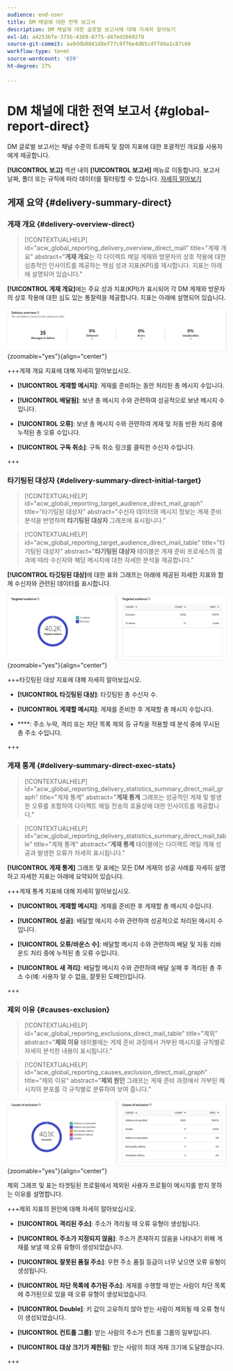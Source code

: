 ```yaml
---
audience: end-user
title: DM 채널에 대한 전역 보고서
description: DM 채널에 대한 글로벌 보고서에 대해 자세히 알아보기
exl-id: a42536fe-375b-4169-8775-d47ed26692f8
source-git-commit: aa9ddb8841d8ef77c9f76e4d05cdffd4a1c87c66
workflow-type: tm+mt
source-wordcount: '659'
ht-degree: 27%

---
```


# DM 채널에 대한 전역 보고서 {#global-report-direct}

DM 글로벌 보고서는 채널 수준의 트래픽 및 참여 지표에 대한 포괄적인 개요를 사용자에게 제공합니다.

**[!UICONTROL 보고]** 섹션 내의 **[!UICONTROL 보고서]** 메뉴로 이동합니다. 보고서 날짜, 폴더 또는 규칙에 따라 데이터를 필터링할 수 있습니다. [자세히 알아보기](global-reports.md)

## 게재 요약 {#delivery-summary-direct}

### 게재 개요 {#delivery-overview-direct}

>[!CONTEXTUALHELP]
>id="acw_global_reporting_delivery_overview_direct_mail"
>title="게재 개요"
>abstract="**게재 개요**&#x200B;는 각 다이렉트 메일 게재와 방문자의 상호 작용에 대한 심층적인 인사이트를 제공하는 핵심 성과 지표(KPI)를 제시합니다. 지표는 아래에 설명되어 있습니다."

**[!UICONTROL 게재 개요]**&#x200B;에는 주요 성과 지표(KPI)가 표시되어 각 DM 게재와 방문자의 상호 작용에 대한 심도 있는 통찰력을 제공합니다. 지표는 아래에 설명되어 있습니다.

![이 이미지는 DM 게재에 대한 게재 개요 지표를 보여 줍니다.](assets/global_report_direct_mail_delivery_overview.png){zoomable="yes"}{align="center"}

+++게재 개요 지표에 대해 자세히 알아보십시오.

* **[!UICONTROL 게재할 메시지]**: 게재를 준비하는 동안 처리된 총 메시지 수입니다.

* **[!UICONTROL 배달됨]**: 보낸 총 메시지 수와 관련하여 성공적으로 보낸 메시지 수입니다.

* **[!UICONTROL 오류]**: 보낸 총 메시지 수와 관련하여 게재 및 자동 반환 처리 중에 누적된 총 오류 수입니다.

* **[!UICONTROL 구독 취소]**: 구독 취소 링크를 클릭한 수신자 수입니다.

+++

### 타기팅된 대상자 {#delivery-summary-direct-initial-target}

>[!CONTEXTUALHELP]
>id="acw_global_reporting_target_audience_direct_mail_graph"
>title="타기팅된 대상자"
>abstract="수신자 데이터와 메시지 정보는 게재 준비 분석을 반영하여 **타기팅된 대상자** 그래프에 표시됩니다."

>[!CONTEXTUALHELP]
>id="acw_global_reporting_target_audience_direct_mail_table"
>title="타기팅된 대상자"
>abstract="**타기팅된 대상자** 테이블은 게재 준비 프로세스의 결과에 따라 수신자와 해당 메시지에 대한 자세한 분석을 제공합니다."

**[!UICONTROL 타깃팅된 대상]**&#x200B;에 대한 표와 그래프는 아래에 제공된 자세한 지표와 함께 수신자와 관련된 데이터를 표시합니다.

![이 이미지는 DM 게재의 대상 지표를 보여 줍니다.](assets/global_report_direct_mail_targeted_audience.png){zoomable="yes"}{align="center"}

+++타깃팅된 대상 지표에 대해 자세히 알아보십시오.

* **[!UICONTROL 타깃팅된 대상]**: 타깃팅된 총 수신자 수.

* **[!UICONTROL 게재할 메시지]**: 게재를 준비한 후 게재할 총 메시지 수입니다.

* ****: 주소 누락, 격리 또는 차단 목록 제외 등 규칙을 적용할 때 분석 중에 무시된 총 주소 수입니다.

+++

### 게재 통계 {#delivery-summary-direct-exec-stats}

>[!CONTEXTUALHELP]
>id="acw_global_reporting_delivery_statistics_summary_direct_mail_graph"
>title="게재 통계"
>abstract="**게재 통계** 그래프는 성공적인 게재 및 발생한 오류를 포함하여 다이렉트 메일 전송의 효율성에 대한 인사이트를 제공합니다."

>[!CONTEXTUALHELP]
>id="acw_global_reporting_delivery_statistics_summary_direct_mail_table"
>title="게재 통계"
>abstract="**게재 통계** 테이블에는 다이렉트 메일 게재 성공과 발생한 오류가 자세히 표시됩니다."

**[!UICONTROL 게재 통계]** 그래프 및 표에는 모든 DM 게재의 성공 사례를 자세히 설명하고 자세한 지표는 아래에 요약되어 있습니다.

+++게재 통계 지표에 대해 자세히 알아보십시오.

* **[!UICONTROL 게재할 메시지]**: 게재를 준비한 후 게재할 총 메시지 수입니다.

* **[!UICONTROL 성공]**: 배달할 메시지 수와 관련하여 성공적으로 처리된 메시지 수입니다.

* **[!UICONTROL 오류/바운스 수]**: 배달할 메시지 수와 관련하여 배달 및 자동 리바운드 처리 중에 누적된 총 오류 수입니다.

* **[!UICONTROL 새 격리]**: 배달할 메시지 수와 관련하여 배달 실패 후 격리된 총 주소 수(예: 사용자 알 수 없음, 잘못된 도메인)입니다.

+++

### 제외 이유 {#causes-exclusion}

>[!CONTEXTUALHELP]
>id="acw_global_reporting_exclusions_direct_mail_table"
>title="제외"
>abstract="**제외 이유** 테이블에는 게재 준비 과정에서 거부된 메시지를 규칙별로 자세히 분석한 내용이 표시됩니다."

>[!CONTEXTUALHELP]
>id="acw_global_reporting_causes_exclusion_direct_mail_graph"
>title="제외 이유"
>abstract="**제외 원인** 그래프는 게재 준비 과정에서 거부된 메시지의 분포를 각 규칙별로 분류하여 보여 줍니다."

![이 이미지는 DM 게재에 대한 제외 지표의 원인을 보여 줍니다.](assets/global_report_direct_mail_exclusions.png){zoomable="yes"}{align="center"}

제외 그래프 및 표는 타겟팅된 프로필에서 제외된 사용자 프로필이 메시지를 받지 못하는 이유를 설명합니다.

+++제외 지표의 원인에 대해 자세히 알아보십시오.

* **[!UICONTROL 격리된 주소]**: 주소가 격리될 때 오류 유형이 생성됩니다.

* **[!UICONTROL 주소가 지정되지 않음]**: 주소가 존재하지 않음을 나타내기 위해 게재를 보낼 때 오류 유형이 생성되었습니다.

* **[!UICONTROL 잘못된 품질 주소]**: 우편 주소 품질 등급이 너무 낮으면 오류 유형이 생성됩니다.

* **[!UICONTROL 차단 목록에 추가된 주소]**: 게재를 수행할 때 받는 사람이 차단 목록에 추가된으로 있을 때 오류 유형이 생성되었습니다.

* **[!UICONTROL Double]**: 키 값이 고유하지 않아 받는 사람이 제외될 때 오류 형식이 생성되었습니다.

* **[!UICONTROL 컨트롤 그룹]**: 받는 사람의 주소가 컨트롤 그룹의 일부입니다.

* **[!UICONTROL 대상 크기가 제한됨]**: 받는 사람의 최대 게재 크기에 도달했습니다.

+++